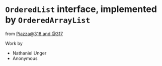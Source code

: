 # `OrderedList` interface, implemented by `OrderedArrayList`

from [Piazza@318 and @317](https://piazza.com/class/j7oyiev6r7x576?cid=318)

Work by

 * Nathaniel Unger
 * Anonymous